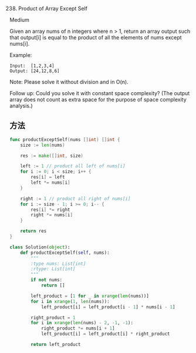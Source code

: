 238. Product of Array Except Self


Medium


Given an array nums of n integers where n > 1,  return an array output such that output[i] is equal to the product of all the elements of nums except nums[i].

Example:

```
Input:  [1,2,3,4]
Output: [24,12,8,6]
```

Note: Please solve it without division and in O(n).

Follow up:
Could you solve it with constant space complexity? (The output array does not count as extra space for the purpose of space complexity analysis.)

## 方法

```go
func productExceptSelf(nums []int) []int {
    size := len(nums)

	res := make([]int, size)

	left := 1 // product all left of nums[i]
	for i := 0; i < size; i++ {
		res[i] = left
		left *= nums[i]
	}

	right := 1 // product all right of nums[i]
	for i := size - 1; i >= 0; i-- {
		res[i] *= right
		right *= nums[i]
	}

	return res
}
```


```python
class Solution(object):
    def productExceptSelf(self, nums):
        """
        :type nums: List[int]
        :rtype: List[int]
        """
        if not nums:
            return []

        left_product = [1 for _ in xrange(len(nums))]
        for i in xrange(1, len(nums)):
            left_product[i] = left_product[i - 1] * nums[i - 1]

        right_product = 1
        for i in xrange(len(nums) - 2, -1, -1):
            right_product *= nums[i + 1]
            left_product[i] = left_product[i] * right_product

        return left_product
```